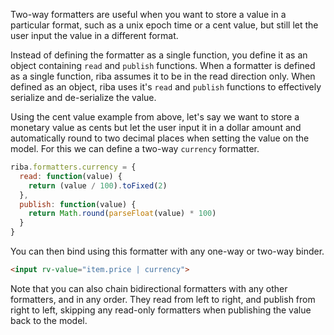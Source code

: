 Two-way formatters are useful when you want to store a value in a particular format, such as a unix epoch time or a cent value, but still let the user input the value in a different format.

Instead of defining the formatter as a single function, you define it as an object containing `read` and `publish` functions. When a formatter is defined as a single function, riba assumes it to be in the read direction only. When defined as an object, riba uses it's `read` and `publish` functions to effectively serialize and de-serialize the value.

Using the cent value example from above, let's say we want to store a monetary value as cents but let the user input it in a dollar amount and automatically round to two decimal places when setting the value on the model. For this we can define a two-way `currency` formatter.

```javascript
riba.formatters.currency = {
  read: function(value) {
    return (value / 100).toFixed(2)
  },
  publish: function(value) {
    return Math.round(parseFloat(value) * 100)
  }
}
```

You can then bind using this formatter with any one-way or two-way binder.

```html
<input rv-value="item.price | currency">
```

Note that you can also chain bidirectional formatters with any other formatters, and in any order. They read from left to right, and publish from right to left, skipping any read-only formatters when publishing the value back to the model.
